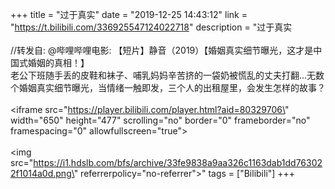 +++
title = "过于真实"
date = "2019-12-25 14:43:12"
link = "https://t.bilibili.com/336925547124022718"
description = "过于真实<br><br>//转发自: @哔哩哔哩电影: 【短片】静音（2019）【婚姻真实细节曝光，这才是中国式婚姻的真相！】<br>老公下班随手丢的皮鞋和袜子、哺乳妈妈辛苦挤的一袋奶被慌乱的丈夫打翻…无数个婚姻真实细节曝光，当情绪一触即发，三个人的出租屋里，会发生怎样的故事？<br><br><iframe src=\"https://player.bilibili.com/player.html?aid=80329706\" width=\"650\" height=\"477\" scrolling=\"no\" border=\"0\" frameborder=\"no\" framespacing=\"0\" allowfullscreen=\"true\"></iframe><br><br><img src=\"https://i1.hdslb.com/bfs/archive/33fe9838a9aa326c1163dab1dd763022f1014a0d.png\" referrerpolicy=\"no-referrer\">"
tags = ["Bilibili"]
+++
